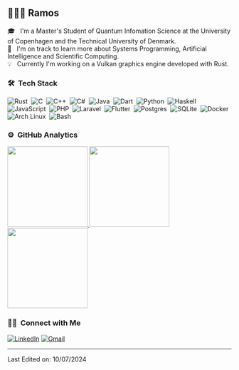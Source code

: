 <!-- ![Aditya Vikram Singh Banner](https://raw.githubusercontent.com/AVS1508/AVS1508/master/assets/Aditya%20Vikram%20Singh%20Banner.jpg) 

<img alt="Night Coding" src="./assets/Hand%20Wave.gif" width='40' align="left"/><h2>Hey there! I'm Ramos</h2> -->

## 👨🏻‍💻 Ramos

🎓 &nbsp; I'm a Master's Student of Quantum Infomation Science at the University of Copenhagen and the Technical University of Denmark.\
📖 &nbsp; I'm on track to learn more about Systems Programming, Artificial Intelligence and Scientific Computing.\
💡 &nbsp; Currently I'm working on a Vulkan graphics engine developed with Rust.

<!--  <img alt="Night Coding" src="https://raw.githubusercontent.com/AVS1508/AVS1508/master/assets/Night-Coding.gif" align="right"/> -->

### 🛠 &nbsp;Tech Stack

![Rust](https://img.shields.io/badge/Rust-%23000000.svg?e&logo=rust&logoColor=white)&nbsp;
![C](https://img.shields.io/badge/-C-05122A?style=flat&logo=C&logoColor=A8B9CC)&nbsp;
![C++](https://img.shields.io/badge/-C++-05122A?style=flat&logo=C%2B%2B&logoColor=00599C)&nbsp;
![C#](https://custom-icon-badges.demolab.com/badge/C%23-%23239120.svg?logo=cshrp&logoColor=white)&nbsp;
![Java](https://img.shields.io/badge/-Java-05122A?style=flat&logo=Java&logoColor=FFA518)&nbsp;
![Dart](https://img.shields.io/badge/Dart-%230175C2.svg?logo=dart&logoColor=white)&nbsp;
![Python](https://img.shields.io/badge/-Python-05122A?style=flat&logo=python)&nbsp;
![Haskell](https://img.shields.io/badge/Haskell-5e5086?logo=haskell&logoColor=white)&nbsp;
![JavaScript](https://img.shields.io/badge/-JavaScript-05122A?style=flat&logo=javascript)&nbsp;
![PHP](https://img.shields.io/badge/php-%23777BB4.svg?&logo=php&logoColor=white)&nbsp;
![Laravel](https://img.shields.io/badge/Laravel-%23FF2D20.svg?logo=laravel&logoColor=white)&nbsp;
![Flutter](https://img.shields.io/badge/Flutter-02569B?logo=flutter&logoColor=fff)&nbsp;
![Postgres](https://img.shields.io/badge/Postgres-%23316192.svg?logo=postgresql&logoColor=white)&nbsp;
![SQLite](https://img.shields.io/badge/SQLite-%2307405e.svg?logo=sqlite&logoColor=white)&nbsp;
![Docker](https://img.shields.io/badge/Docker-2496ED?logo=docker&logoColor=fff)&nbsp;
![Arch Linux](https://img.shields.io/badge/Arch%20Linux-1793D1?logo=arch-linux&logoColor=fff)&nbsp;
![Bash](https://img.shields.io/badge/Bash-4EAA25?logo=gnubash&logoColor=fff)&nbsp;

### ⚙️ &nbsp;GitHub Analytics

<p align="left">
<a href="https://github.com/jfoliveiraramos">
  <img height="180em" src="https://github-readme-stats-eight-theta.vercel.app/api?username=jfoliveiraramos&show_icons=true&theme=onedark&include_all_commits=true&count_private=true"/>
  <img height="180em" src="https://github-readme-stats-eight-theta.vercel.app/api/top-langs/?username=jfoliveiraramos&layout=compact&langs_count=8&theme=onedark"/>
  <img height="180em" src="https://github-readme-streak-stats.herokuapp.com/?user=jfoliveiraramos&theme=onedark&hide_border=false&include_all_commits=true&count_private=true">
</a>
</p>

### 🤝🏻 &nbsp;Connect with Me

[![LinkedIn](https://img.shields.io/badge/Linkedin-%230077B5.svg?logo=linkedin&logoColor=white)](https://www.linkedin.com/in/jfoliveiraramos/)
[![Gmail](https://img.shields.io/badge/Gmail-D14836?logo=gmail&logoColor=white)](jfoliveiraramos@gmail.com)

-----

Last Edited on: 10/07/2024
